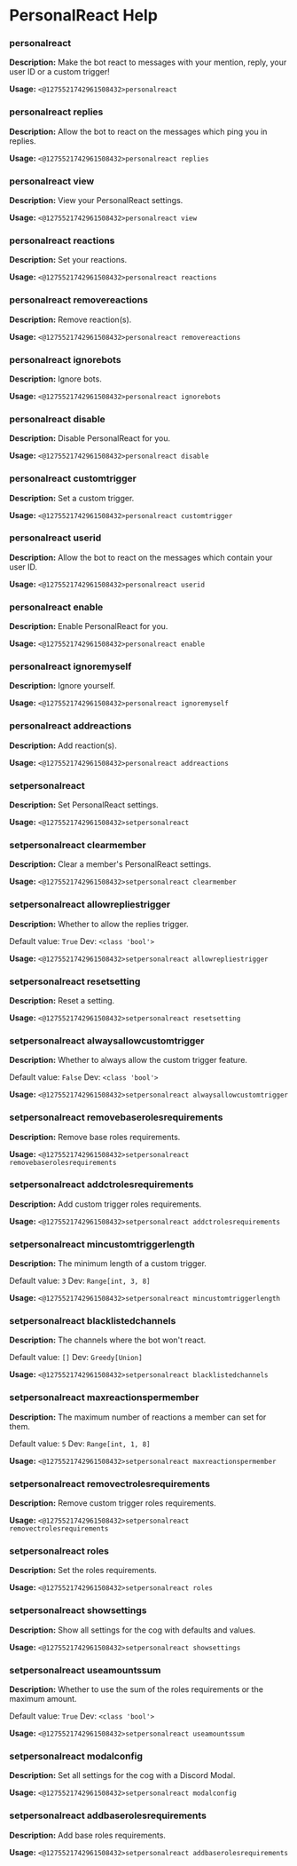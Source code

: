 # PersonalReact Help

### personalreact

**Description:** Make the bot react to messages with your mention, reply, your user ID or a custom trigger!

**Usage:** `<@1275521742961508432>personalreact`

### personalreact replies

**Description:** Allow the bot to react on the messages which ping you in replies.

**Usage:** `<@1275521742961508432>personalreact replies`

### personalreact view

**Description:** View your PersonalReact settings.

**Usage:** `<@1275521742961508432>personalreact view`

### personalreact reactions

**Description:** Set your reactions.

**Usage:** `<@1275521742961508432>personalreact reactions`

### personalreact removereactions

**Description:** Remove reaction(s).

**Usage:** `<@1275521742961508432>personalreact removereactions`

### personalreact ignorebots

**Description:** Ignore bots.

**Usage:** `<@1275521742961508432>personalreact ignorebots`

### personalreact disable

**Description:** Disable PersonalReact for you.

**Usage:** `<@1275521742961508432>personalreact disable`

### personalreact customtrigger

**Description:** Set a custom trigger.

**Usage:** `<@1275521742961508432>personalreact customtrigger`

### personalreact userid

**Description:** Allow the bot to react on the messages which contain your user ID.

**Usage:** `<@1275521742961508432>personalreact userid`

### personalreact enable

**Description:** Enable PersonalReact for you.

**Usage:** `<@1275521742961508432>personalreact enable`

### personalreact ignoremyself

**Description:** Ignore yourself.

**Usage:** `<@1275521742961508432>personalreact ignoremyself`

### personalreact addreactions

**Description:** Add reaction(s).

**Usage:** `<@1275521742961508432>personalreact addreactions`

### setpersonalreact

**Description:** Set PersonalReact settings.

**Usage:** `<@1275521742961508432>setpersonalreact`

### setpersonalreact clearmember

**Description:** Clear a member's PersonalReact settings.

**Usage:** `<@1275521742961508432>setpersonalreact clearmember`

### setpersonalreact allowrepliestrigger

**Description:** Whether to allow the replies trigger.

Default value: `True`
Dev: `<class 'bool'>`

**Usage:** `<@1275521742961508432>setpersonalreact allowrepliestrigger`

### setpersonalreact resetsetting

**Description:** Reset a setting.

**Usage:** `<@1275521742961508432>setpersonalreact resetsetting`

### setpersonalreact alwaysallowcustomtrigger

**Description:** Whether to always allow the custom trigger feature.

Default value: `False`
Dev: `<class 'bool'>`

**Usage:** `<@1275521742961508432>setpersonalreact alwaysallowcustomtrigger`

### setpersonalreact removebaserolesrequirements

**Description:** Remove base roles requirements.

**Usage:** `<@1275521742961508432>setpersonalreact removebaserolesrequirements`

### setpersonalreact addctrolesrequirements

**Description:** Add custom trigger roles requirements.

**Usage:** `<@1275521742961508432>setpersonalreact addctrolesrequirements`

### setpersonalreact mincustomtriggerlength

**Description:** The minimum length of a custom trigger.

Default value: `3`
Dev: `Range[int, 3, 8]`

**Usage:** `<@1275521742961508432>setpersonalreact mincustomtriggerlength`

### setpersonalreact blacklistedchannels

**Description:** The channels where the bot won't react.

Default value: `[]`
Dev: `Greedy[Union]`

**Usage:** `<@1275521742961508432>setpersonalreact blacklistedchannels`

### setpersonalreact maxreactionspermember

**Description:** The maximum number of reactions a member can set for them.

Default value: `5`
Dev: `Range[int, 1, 8]`

**Usage:** `<@1275521742961508432>setpersonalreact maxreactionspermember`

### setpersonalreact removectrolesrequirements

**Description:** Remove custom trigger roles requirements.

**Usage:** `<@1275521742961508432>setpersonalreact removectrolesrequirements`

### setpersonalreact roles

**Description:** Set the roles requirements.

**Usage:** `<@1275521742961508432>setpersonalreact roles`

### setpersonalreact showsettings

**Description:** Show all settings for the cog with defaults and values.

**Usage:** `<@1275521742961508432>setpersonalreact showsettings`

### setpersonalreact useamountssum

**Description:** Whether to use the sum of the roles requirements or the maximum amount.

Default value: `True`
Dev: `<class 'bool'>`

**Usage:** `<@1275521742961508432>setpersonalreact useamountssum`

### setpersonalreact modalconfig

**Description:** Set all settings for the cog with a Discord Modal.

**Usage:** `<@1275521742961508432>setpersonalreact modalconfig`

### setpersonalreact addbaserolesrequirements

**Description:** Add base roles requirements.

**Usage:** `<@1275521742961508432>setpersonalreact addbaserolesrequirements`

